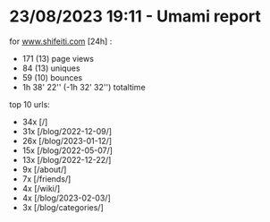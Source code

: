 # 23/08/2023 19:11 - Umami report
for www.shifeiti.com [24h] :

 - 171 (13) page views
 - 84 (13) uniques
 - 59 (10) bounces
 - 1h 38' 22'' (-1h 32' 32'') totaltime


top 10 urls:
 - 34x [/]
 - 31x [/blog/2022-12-09/]
 - 26x [/blog/2023-01-12/]
 - 15x [/blog/2022-05-07/]
 - 13x [/blog/2022-12-22/]
 - 9x [/about/]
 - 7x [/friends/]
 - 4x [/wiki/]
 - 4x [/blog/2023-02-03/]
 - 3x [/blog/categories/]


